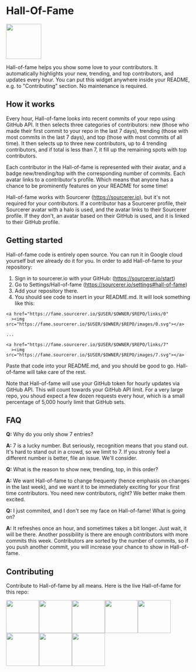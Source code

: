 # Hall-Of-Fame

<img src="https://user-images.githubusercontent.com/20287615/43668986-d98186cc-9734-11e8-9c3e-3956a512be04.png" height="96px">

Hall-of-fame helps you show some love to your contributors. It automatically highlights your new, trending, and top contributors, and updates every hour. You can put this widget anywhere inside your README, e.g. to "Contributing" section. No maintenance is required.

## How it works

Every hour, Hall-of-fame looks into recent commits of your repo using GitHub API. It then selects three categories of contributors: new (those who made their first commit to your repo in the last 7 days), trending (those with most commits in the last 7 days), and top (those with most commits of all time). It then selects up to three new contributors, up to 4 trending contributors, and if total is less than 7, it fill up the remaining spots with top contributors.

Each contributor in the Hall-of-fame is represented with their avatar, and a badge new/trending/top with the corresponding number of commits. Each avatar links to a contributor's profile. Which means that anyone has a chance to be prominently features on your README for some time!

Hall-of-fame works with Sourcerer (https://sourcerer.io), but it's not required for your contributors. If a contributor has a Sourcerer profile, their Sourcerer avatar with a halo is used, and the avatar links to their Sourcerer profile. If they don't, an avatar based on their GitHub is used, and it is linked to their GitHub profile.

## Getting started

Hall-of-fame code is entirely open source. You can run it in Google cloud yourself but we already do it for you. In order to add Hall-of-fame to your repository:

1. Sign in to sourcerer.io with your GitHub: (https://sourcerer.io/start)
2. Go to Settings/Hall-of-fame (https://sourcerer.io/settings#hall-of-fame)
3. Add your repository there.
4. You should see code to insert in your README.md. It will look something like this:

```
<a href="https://fame.sourcerer.io/$USER/$OWNER/$REPO/links/0"
  ><img src="https://fame.sourcerer.io/$USER/$OWNER/$REPO/images/0.svg"></a>

...

<a href="https://fame.sourcerer.io/$USER/$OWNER/$REPO/links/7"
  ><img src="https://fame.sourcerer.io/$USER/$OWNER/$REPO/images/7.svg"></a>
```
Paste that code into your README.md, and you should be good to go. Hall-of-fame will take care of the rest.

Note that Hall-of-fame will use your GitHub token for hourly updates via GitHub API. This will count towards your GitHub API limit. For a very large repo, you shoud expect a few dozen requests every hour, which is a small percentage of 5,000 hourly limit that GitHub sets.

## FAQ

**Q:** Why do you only show 7 entries?

**A:** 7 is a lucky number. But seriously, recognition means that you stand out. It's hard to stand out in a crowd, so we limit to 7. If you stronly feel a different number is better, file an issue. We'll consider.

**Q:** What is the reason to show new, trending, top, in this order?

**A:** We want Hall-of-fame to change frequenty (hence emphasis on changes in the last week), and we want it to be immediately exciting for your first time contributors. You need new contributors, right? We better make them excited.

**Q:** I just commited, and I don't see my face on Hall-of-fame! What is going on?

**A:** It refreshes once an hour, and sometimes takes a bit longer. Just wait, it will be there. Another possibility is there are enough contributors with more commits this week. Contributors are sorted by the number of commits, so if you push another commit, you will increase your chance to show in Hall-of-fame.

## Contributing

Contribute to Hall-of-fame by all means. Here is the live Hall-of-fame for this repo:

<a href="https://sourcerer.io/fame/sergey48k/sourcerer-io/hall-of-fame/links/0"><img src="https://sourcerer.io/fame/sergey48k/sourcerer-io/hall-of-fame/images/0" height="90px" /></a><a href="https://sourcerer.io/fame/sergey48k/sourcerer-io/hall-of-fame/links/1"><img src="https://sourcerer.io/fame/sergey48k/sourcerer-io/hall-of-fame/images/1" height="90px" /></a><a href="https://sourcerer.io/fame/sergey48k/sourcerer-io/hall-of-fame/links/2"><img src="https://sourcerer.io/fame/sergey48k/sourcerer-io/hall-of-fame/images/2" height="90px" /></a><a href="https://sourcerer.io/fame/sergey48k/sourcerer-io/hall-of-fame/links/3"><img src="https://sourcerer.io/fame/sergey48k/sourcerer-io/hall-of-fame/images/3" height="90px" /></a><a href="https://sourcerer.io/fame/sergey48k/sourcerer-io/hall-of-fame/links/4"><img src="https://sourcerer.io/fame/sergey48k/sourcerer-io/hall-of-fame/images/4" height="90px" /></a><a href="https://sourcerer.io/fame/sergey48k/sourcerer-io/hall-of-fame/links/5"><img src="https://sourcerer.io/fame/sergey48k/sourcerer-io/hall-of-fame/images/5" height="90px" /></a><a href="https://sourcerer.io/fame/sergey48k/sourcerer-io/hall-of-fame/links/6"><img src="https://sourcerer.io/fame/sergey48k/sourcerer-io/hall-of-fame/images/6" height="90px" /></a><a href="https://sourcerer.io/fame/sergey48k/sourcerer-io/hall-of-fame/links/7"><img src="https://sourcerer.io/fame/sergey48k/sourcerer-io/hall-of-fame/images/7" height="90px" /></a>
